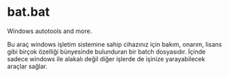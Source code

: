# bat.bat
Windows autotools and more.

Bu araç windows işletim sistemine sahip cihazınız için bakım, onarım, lisans gibi birçok özelliği bünyesinde bulunduran bir batch dosyasıdır. 
İçinde sadece windows ile alakalı değil diğer işlerde de işinize yarayabilecek araçlar sağlar.


